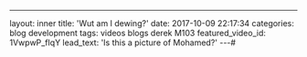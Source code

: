 ---
layout: inner
title: 'Wut am I dewing?'
date: 2017-10-09 22:17:34
categories: blog development
tags: videos blogs derek M103
featured_video_id: 1VwpwP_fIqY
lead_text: 'Is this a picture of Mohamed?'
---#



